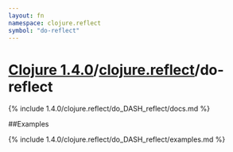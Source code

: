 ```yaml
---
layout: fn
namespace: clojure.reflect
symbol: "do-reflect"
---
```


# [Clojure 1.4.0](../../)/[clojure.reflect](../)/do-reflect

{% include 1.4.0/clojure.reflect/do_DASH_reflect/docs.md %}

##Examples

{% include 1.4.0/clojure.reflect/do_DASH_reflect/examples.md %}


